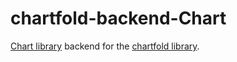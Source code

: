 # chartfold-backend-Chart

[Chart library](https://hackage.haskell.org/package/Chart) backend for the
[chartfold library](https://hackage.haskell.org/package/chartfold).

